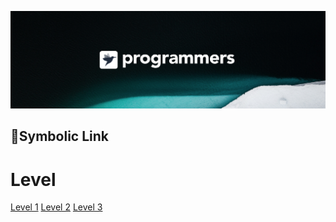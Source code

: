 [![background](./background.png)](https://programmers.co.kr/)
## :dart:Symbolic Link

# Level
[Level 1](./)
[Level 2](./)
[Level 3](./)
